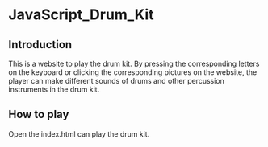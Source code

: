 # JavaScript_Drum_Kit

## Introduction
This is a website to play the drum kit. By pressing the corresponding letters on the keyboard or clicking the corresponding pictures on the website, the player can make different sounds of drums and other percussion instruments in the drum kit.

## How to play
Open the index.html can play the drum kit.

